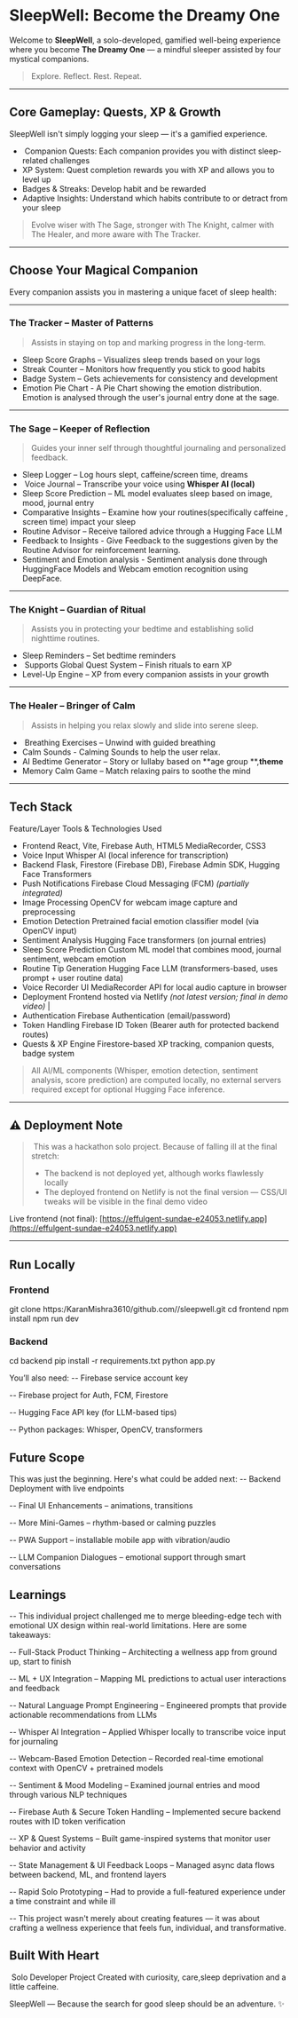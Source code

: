 #   SleepWell: Become the Dreamy One  

Welcome to **SleepWell**, a solo-developed, gamified well-being experience where you become **The Dreamy One** — a mindful sleeper assisted by four mystical companions.

>   Explore. Reflect. Rest. Repeat.

---

##   Core Gameplay: Quests, XP & Growth

SleepWell isn't simply logging your sleep — it's a gamified experience.

-  ️ Companion Quests: Each companion provides you with distinct sleep-related challenges
-   XP System: Quest completion rewards you with XP and allows you to level up 
-   Badges & Streaks: Develop habit and be rewarded  
-   Adaptive Insights: Understand which habits contribute to or detract from your sleep  

> Evolve wiser with The Sage, stronger with The Knight, calmer with The Healer, and more aware with The Tracker.

---

##  Choose Your Magical Companion

Every companion assists you in mastering a unique facet of sleep health:

---

###   The Tracker – Master of Patterns
> Assists in staying on top and marking progress in the long-term.

-   Sleep Score Graphs – Visualizes sleep trends based on your logs
-   Streak Counter – Monitors how frequently you stick to good habits
-   Badge System – Gets achievements for consistency and development
-   Emotion Pie Chart - A Pie Chart showing the emotion distribution. Emotion is analysed through the user's journal entry done at the sage. 
---

###   The Sage – Keeper of Reflection  
> Guides your inner self through thoughtful journaling and personalized feedback.

-   Sleep Logger – Log hours slept, caffeine/screen time, dreams  
-  ️ Voice Journal – Transcribe your voice using **Whisper AI (local)**  
-   Sleep Score Prediction – ML model evaluates sleep based on image, mood, journal entry 
-   Comparative Insights – Examine how your routines(specifically caffeine , screen time) impact your sleep
-   Routine Advisor – Receive tailored advice through a Hugging Face LLM
-   Feedback to Insights - Give Feedback to the suggestions given by the Routine Advisor for reinforcement learning.
-   Sentiment and Emotion analysis - Sentiment analysis done through HuggingFace Models and Webcam emotion recognition using DeepFace. 
---

###  ️The Knight – Guardian of Ritual
> Assists you in protecting your bedtime and establishing solid nighttime routines.

-   Sleep Reminders – Set bedtime reminders
-  ️ Supports Global Quest System – Finish rituals to earn XP
-   Level-Up Engine – XP from every companion assists in your growth

---

###  The Healer – Bringer of Calm
> Assists in helping you relax slowly and slide into serene sleep.

-  ️ Breathing Exercises – Unwind with guided breathing
-   Calm Sounds - Calming Sounds to help the user relax.
-   AI Bedtime Generator – Story or lullaby based on **age group **,**theme**
-   Memory Calm Game – Match relaxing pairs to soothe the mind

---

##  Tech Stack

Feature/Layer               Tools & Technologies Used 

- Frontend                React, Vite, Firebase Auth, HTML5 MediaRecorder, CSS3 
- Voice Input             Whisper AI (local inference for transcription) 
- Backend                 Flask, Firestore (Firebase DB), Firebase Admin SDK, Hugging Face Transformers 
- Push Notifications      Firebase Cloud Messaging (FCM) *(partially integrated)* 
- Image Processing        OpenCV for webcam image capture and preprocessing 
- Emotion Detection       Pretrained facial emotion classifier model (via OpenCV input) 
- Sentiment Analysis      Hugging Face transformers (on journal entries) 
- Sleep Score Prediction  Custom ML model that combines mood, journal sentiment, webcam emotion 
- Routine Tip Generation  Hugging Face LLM (transformers-based, uses prompt + user routine data) 
- Voice Recorder UI       MediaRecorder API for local audio capture in browser 
- Deployment              Frontend hosted via Netlify *(not latest version; final in demo video)* |
- Authentication          Firebase Authentication (email/password) 
- Token Handling          Firebase ID Token (Bearer auth for protected backend routes) 
- Quests & XP Engine      Firestore-based XP tracking, companion quests, badge system 

>  All AI/ML components (Whisper, emotion detection, sentiment analysis, score prediction) are computed locally, no external servers required except for optional Hugging Face inference.

---

## ⚠ Deployment Note

>  ‍  This was a hackathon solo project. Because of falling ill at the final stretch:
> -   The backend is not deployed yet, although works flawlessly locally
> -   The deployed frontend on Netlify is not the final version — CSS/UI tweaks will be visible in the final demo video

Live frontend (not final):
  [https://effulgent-sundae-e24053.netlify.app](https://effulgent-sundae-e24053.netlify.app)

---

##   Run Locally
###  Frontend
git clone https:/KaranMishra3610/github.com//sleepwell.git
cd frontend
npm install
npm run dev

###  Backend
cd backend
pip install -r requirements.txt
python app.py

You’ll also need:
-- Firebase service account key

-- Firebase project for Auth, FCM, Firestore

-- Hugging Face API key (for LLM-based tips)

-- Python packages: Whisper, OpenCV, transformers

## Future Scope
This was just the beginning. Here's what could be added next:
-- Backend Deployment with live endpoints

-- Final UI Enhancements – animations, transitions

-- More Mini-Games – rhythm-based or calming puzzles

-- PWA Support – installable mobile app with vibration/audio

-- LLM Companion Dialogues – emotional support through smart conversations

## Learnings
-- This individual project challenged me to merge bleeding-edge tech with emotional UX design within real-world limitations. Here are some takeaways:

-- Full-Stack Product Thinking – Architecting a wellness app from ground up, start to finish

-- ML + UX Integration – Mapping ML predictions to actual user interactions and feedback

-- Natural Language Prompt Engineering – Engineered prompts that provide actionable recommendations from LLMs

-- Whisper AI Integration – Applied Whisper locally to transcribe voice input for journaling

-- Webcam-Based Emotion Detection – Recorded real-time emotional context with OpenCV + pretrained models

-- Sentiment & Mood Modeling – Examined journal entries and mood through various NLP techniques

-- Firebase Auth & Secure Token Handling – Implemented secure backend routes with ID token verification

-- XP & Quest Systems – Built game-inspired systems that monitor user behavior and activity

-- State Management & UI Feedback Loops – Managed async data flows between backend, ML, and frontend layers

-- Rapid Solo Prototyping – Had to provide a full-featured experience under a time constraint and while ill

-- This project wasn't merely about creating features — it was about crafting a wellness experience that feels fun, individual, and transformative.



## Built With Heart
 ‍  Solo Developer Project
Created with curiosity, care,sleep deprivation and a little caffeine.

SleepWell — Because the search for good sleep should be an adventure. ✨
